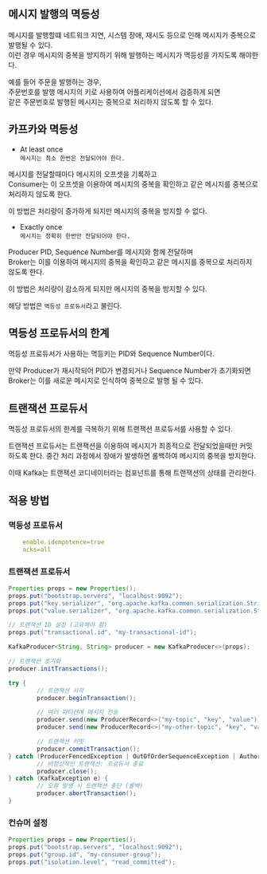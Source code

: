 ## 메시지 발행의 멱등성

메시지를 발행할떄 네트워크 지연, 시스템 장애, 재시도 등으로 인해 메시지가 중복으로 발행될 수 있다.   
이런 경우 메시지의 중복을 방지하기 위해 발행하는 메시지가 멱등성을 가지도록 해야한다.   

예를 들어 주문을 발행하는 경우,  
주문번호를 발행 메시지의 키로 사용하여 어플리케이션에서 검증하게 되면  
같은 주문번호로 발행된 메시지는 중복으로 처리하지 않도록 할 수 있다.

## 카프카와 멱등성

- At least once  
  `메시지는 최소 한번은 전달되어야 한다.`

메시지를 전달할때마다 메시지의 오프셋을 기록하고  
Consumer는 이 오프셋을 이용하여 메시지의 중복을 확인하고 같은 메시지를 중복으로 처리하지 않도록 한다.

이 방법은 처리량이 증가하게 되지만 메시지의 중복을 방지할 수 없다.

- Exactly once  
`메시지는 정확히 한번만 전달되어야 한다.`

Producer PID, Sequence Number를 메시지와 함께 전달하며  
Broker는 이를 이용하여 메시지의 중복을 확인하고 같은 메시지를 중복으로 처리하지 않도록 한다.

이 방법은 처리량이 감소하게 되지만 메시지의 중복을 방지할 수 있다.

해당 방법은 `멱등성 프로듀서`라고 불린다.

## 멱등성 프로듀서의 한계

멱등성 프로듀서가 사용하는 멱등키는 PID와 Sequence Number이다.

만약 Producer가 재시작되어 PID가 변경되거나 Sequence Number가 초기화되면
Broker는 이를 새로운 메시지로 인식하여 중복으로 발행 될 수 있다.

## 트랜잭션 프로듀서

멱등성 프로듀서의 한계를 극복하기 위해 트랜잭션 프로듀서를 사용할 수 있다.

트랜잭션 프로듀서는 트랜잭션을 이용하여 메시지가 최종적으로 전달되었을때만 커밋하도록 한다.
중간 처리 과정에서 장애가 발생하면 롤백하여 메시지의 중복을 방지한다.

이때 Kafka는 트랜잭션 코디네이터라는 컴포넌트를 통해 트랜잭션의 상태를 관리한다.


## 적용 방법

### 멱등성 프로듀서
```yaml
    enable.idempotence=true
    acks=all
```

### 트랜잭션 프로듀서
```java
Properties props = new Properties();
props.put("bootstrap.servers", "localhost:9092");
props.put("key.serializer", "org.apache.kafka.common.serialization.StringSerializer");
props.put("value.serializer", "org.apache.kafka.common.serialization.StringSerializer");

// 트랜잭션 ID 설정 (고유해야 함)
props.put("transactional.id", "my-transactional-id");

KafkaProducer<String, String> producer = new KafkaProducer<>(props);

// 트랜잭션 초기화
producer.initTransactions();

try {
        // 트랜잭션 시작
        producer.beginTransaction();

        // 여러 파티션에 메시지 전송
        producer.send(new ProducerRecord<>("my-topic", "key", "value"));
        producer.send(new ProducerRecord<>("my-other-topic", "key", "value"));

        // 트랜잭션 커밋
        producer.commitTransaction();
} catch (ProducerFencedException | OutOfOrderSequenceException | AuthorizationException e) {
        // 비정상적인 트랜잭션: 프로듀서 종료
        producer.close();
} catch (KafkaException e) {
        // 오류 발생 시 트랜잭션 중단 (롤백)
        producer.abortTransaction();
}
```

### 컨슈머 설정
```java
Properties props = new Properties();
props.put("bootstrap.servers", "localhost:9092");
props.put("group.id", "my-consumer-group");
props.put("isolation.level", "read_committed");
```